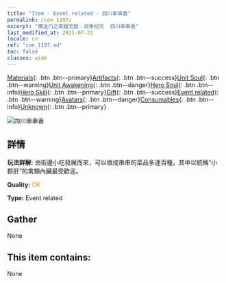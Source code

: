 ```yaml
---
title: "Item - Event related - 四川串串香"
permalink: /con_1197/
excerpt: "魔法门之英雄无敌：战争纪元  四川串串香"
last_modified_at: 2021-07-21
locale: cn
ref: "con_1197.md"
toc: false
classes: wide
---
```

 [Materials](/ItemsCN/){: .btn .btn--primary}[Artifacts](/ItemsCN/Artifacts/){: .btn .btn--success}[Unit Soul](/ItemsCN/UnitSoul/){: .btn .btn--warning}[Unit Awakening](/ItemsCN/UnitAwakening/){: .btn .btn--danger}[Hero Soul](/ItemsCN/HeroSoul/){: .btn .btn--info}[Hero Skill](/ItemsCN/HeroSkill/){: .btn .btn--primary}[Gift](/ItemsCN/Gift/){: .btn .btn--success}[Event related](/ItemsCN/Events/){: .btn .btn--warning}[Avatars](/ItemsCN/Avatars/){: .btn .btn--danger}[Consumables](/ItemsCN/Consumables/){: .btn .btn--info}[Unknown](/ItemsCN/Unknown/){: .btn .btn--primary}

 ![四川串串香](/images/t/i_81521121.png)

## 詳情
 **玩法詳解:** 由街邊小吃發展而來，可以做成串串的菜品多達百種，其中以統稱“小郡肝”的禽類內臟最受歡迎。

 **Quality:** <span style="color: #FF8C00">OK</span>

 **Type:** Event related

## Gather

  None

## This item contains:

  None

